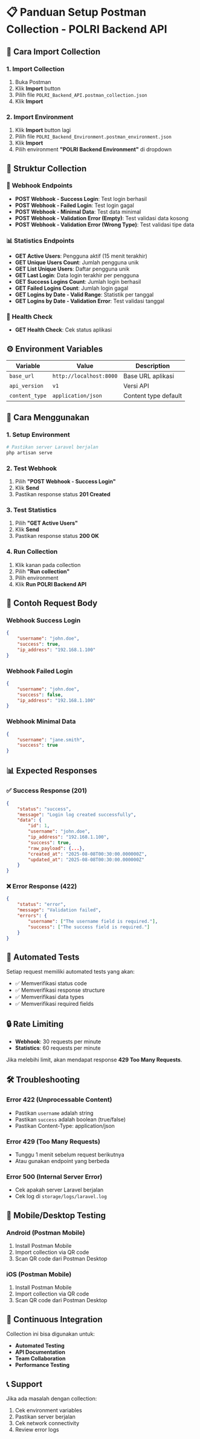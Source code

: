 # 📋 Panduan Setup Postman Collection - POLRI Backend API

## 🚀 Cara Import Collection

### 1. Import Collection
1. Buka Postman
2. Klik **Import** button
3. Pilih file `POLRI_Backend_API.postman_collection.json`
4. Klik **Import**

### 2. Import Environment
1. Klik **Import** button lagi
2. Pilih file `POLRI_Backend_Environment.postman_environment.json`
3. Klik **Import**
4. Pilih environment **"POLRI Backend Environment"** di dropdown

## 📁 Struktur Collection

### 🔗 **Webhook Endpoints**
- **POST Webhook - Success Login**: Test login berhasil
- **POST Webhook - Failed Login**: Test login gagal
- **POST Webhook - Minimal Data**: Test data minimal
- **POST Webhook - Validation Error (Empty)**: Test validasi data kosong
- **POST Webhook - Validation Error (Wrong Type)**: Test validasi tipe data

### 📊 **Statistics Endpoints**
- **GET Active Users**: Pengguna aktif (15 menit terakhir)
- **GET Unique Users Count**: Jumlah pengguna unik
- **GET List Unique Users**: Daftar pengguna unik
- **GET Last Login**: Data login terakhir per pengguna
- **GET Success Logins Count**: Jumlah login berhasil
- **GET Failed Logins Count**: Jumlah login gagal
- **GET Logins by Date - Valid Range**: Statistik per tanggal
- **GET Logins by Date - Validation Error**: Test validasi tanggal

### 🏥 **Health Check**
- **GET Health Check**: Cek status aplikasi

## ⚙️ Environment Variables

| Variable | Value | Description |
|----------|-------|-------------|
| `base_url` | `http://localhost:8000` | Base URL aplikasi |
| `api_version` | `v1` | Versi API |
| `content_type` | `application/json` | Content type default |

## 🔧 Cara Menggunakan

### 1. Setup Environment
```bash
# Pastikan server Laravel berjalan
php artisan serve
```

### 2. Test Webhook
1. Pilih **"POST Webhook - Success Login"**
2. Klik **Send**
3. Pastikan response status **201 Created**

### 3. Test Statistics
1. Pilih **"GET Active Users"**
2. Klik **Send**
3. Pastikan response status **200 OK**

### 4. Run Collection
1. Klik kanan pada collection
2. Pilih **"Run collection"**
3. Pilih environment
4. Klik **Run POLRI Backend API**

## 📝 Contoh Request Body

### Webhook Success Login
```json
{
    "username": "john.doe",
    "success": true,
    "ip_address": "192.168.1.100"
}
```

### Webhook Failed Login
```json
{
    "username": "john.doe",
    "success": false,
    "ip_address": "192.168.1.100"
}
```

### Webhook Minimal Data
```json
{
    "username": "jane.smith",
    "success": true
}
```

## 📊 Expected Responses

### ✅ Success Response (201)
```json
{
    "status": "success",
    "message": "Login log created successfully",
    "data": {
        "id": 1,
        "username": "john.doe",
        "ip_address": "192.168.1.100",
        "success": true,
        "raw_payload": {...},
        "created_at": "2025-08-08T00:30:00.000000Z",
        "updated_at": "2025-08-08T00:30:00.000000Z"
    }
}
```

### ❌ Error Response (422)
```json
{
    "status": "error",
    "message": "Validation failed",
    "errors": {
        "username": ["The username field is required."],
        "success": ["The success field is required."]
    }
}
```

## 🧪 Automated Tests

Setiap request memiliki automated tests yang akan:
- ✅ Memverifikasi status code
- ✅ Memverifikasi response structure
- ✅ Memverifikasi data types
- ✅ Memverifikasi required fields

## 🔒 Rate Limiting

- **Webhook**: 30 requests per minute
- **Statistics**: 60 requests per minute

Jika melebihi limit, akan mendapat response **429 Too Many Requests**.

## 🛠️ Troubleshooting

### Error 422 (Unprocessable Content)
- Pastikan `username` adalah string
- Pastikan `success` adalah boolean (true/false)
- Pastikan Content-Type: application/json

### Error 429 (Too Many Requests)
- Tunggu 1 menit sebelum request berikutnya
- Atau gunakan endpoint yang berbeda

### Error 500 (Internal Server Error)
- Cek apakah server Laravel berjalan
- Cek log di `storage/logs/laravel.log`

## 📱 Mobile/Desktop Testing

### Android (Postman Mobile)
1. Install Postman Mobile
2. Import collection via QR code
3. Scan QR code dari Postman Desktop

### iOS (Postman Mobile)
1. Install Postman Mobile
2. Import collection via QR code
3. Scan QR code dari Postman Desktop

## 🔄 Continuous Integration

Collection ini bisa digunakan untuk:
- **Automated Testing**
- **API Documentation**
- **Team Collaboration**
- **Performance Testing**

## 📞 Support

Jika ada masalah dengan collection:
1. Cek environment variables
2. Pastikan server berjalan
3. Cek network connectivity
4. Review error logs
